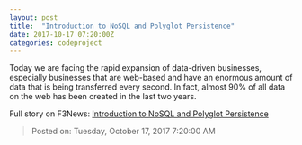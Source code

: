 ```yaml
---
layout: post
title:  "Introduction to NoSQL and Polyglot Persistence"
date: 2017-10-17 07:20:00Z
categories: codeproject
---
```


Today we are facing the rapid expansion of data-driven businesses, especially businesses that are web-based and have an enormous amount of data that is being transferred every second. In fact, almost 90% of all data on the web has been created in the last two years.


Full story on F3News: [Introduction to NoSQL and Polyglot Persistence](http://www.f3nws.com/n/vEYejF)

> Posted on: Tuesday, October 17, 2017 7:20:00 AM
